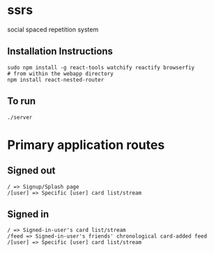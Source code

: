 ssrs
====

social spaced repetition system

## Installation Instructions

    sudo npm install -g react-tools watchify reactify browserfiy
    # from within the webapp directory
    npm install react-nested-router

## To run
    ./server


Primary application routes
==========================

## Signed out

    / => Signup/Splash page
    /[user] => Specific [user] card list/stream

## Signed in

    / => Signed-in-user's card list/stream
    /feed => Signed-in-user's friends' chronological card-added feed
    /[user] => Specific [user] card list/stream
